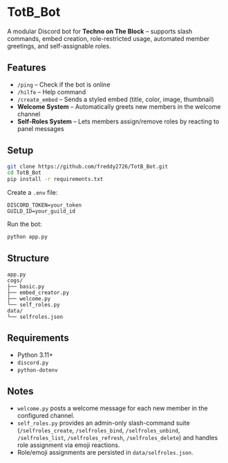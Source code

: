 # TotB_Bot

A modular Discord bot for **Techno on The Block** – supports slash commands, embed creation, role-restricted usage, automated member greetings, and self-assignable roles.

## Features

- `/ping` – Check if the bot is online  
- `/hilfe` – Help command  
- `/create_embed` – Sends a styled embed (title, color, image, thumbnail)  
- **Welcome System** – Automatically greets new members in the welcome channel  
- **Self-Roles System** – Lets members assign/remove roles by reacting to panel messages  

## Setup

```bash
git clone https://github.com/freddy2726/TotB_Bot.git
cd TotB_Bot
pip install -r requirements.txt
```

Create a `.env` file:

```env
DISCORD_TOKEN=your_token
GUILD_ID=your_guild_id
```

Run the bot:

```bash
python app.py
```

## Structure

```
app.py
cogs/
├── basic.py
├── embed_creator.py
├── welcome.py
└── self_roles.py
data/
└── selfroles.json
```

## Requirements

- Python 3.11+  
- `discord.py`  
- `python-dotenv`  

## Notes

- `welcome.py` posts a welcome message for each new member in the configured channel.  
- `self_roles.py` provides an admin-only slash-command suite (`/selfroles_create`, `/selfroles_bind`, `/selfroles_unbind`, `/selfroles_list`, `/selfroles_refresh`, `/selfroles_delete`) and handles role assignment via emoji reactions.  
- Role/emoji assignments are persisted in `data/selfroles.json`.  